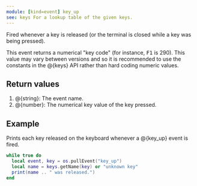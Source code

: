 ```yaml
---
module: [kind=event] key_up
see: keys For a lookup table of the given keys.
---
```


Fired whenever a key is released (or the terminal is closed while a key was being pressed).

This event returns a numerical "key code" (for instance, <kbd>F1</kbd> is 290). This value may vary between versions and
so it is recommended to use the constants in the @{keys} API rather than hard coding numeric values.

## Return values
1. @{string}: The event name.
2. @{number}: The numerical key value of the key pressed.

## Example
Prints each key released on the keyboard whenever a @{key_up} event is fired.

```lua
while true do
  local event, key = os.pullEvent("key_up")
  local name = keys.getName(key) or "unknown key"
  print(name .. " was released.")
end
```
